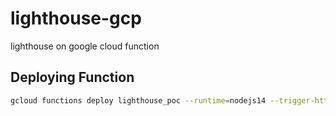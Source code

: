 # lighthouse-gcp
lighthouse on google cloud function

## Deploying Function 

```sh
gcloud functions deploy lighthouse_poc --runtime=nodejs14 --trigger-http --allow-unauthenticated --timeout=100 --memory=2048
```
